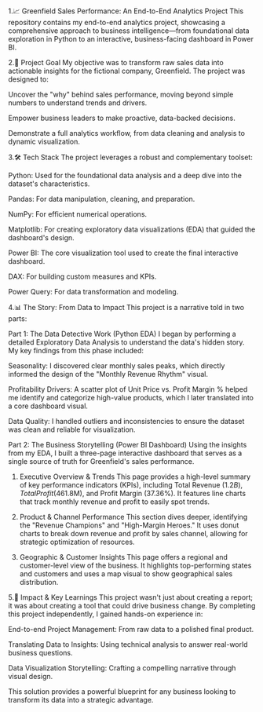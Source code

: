 1.📈 Greenfield Sales Performance: An End-to-End Analytics Project
This repository contains my end-to-end analytics project, showcasing a comprehensive approach to business intelligence—from foundational data exploration in Python to an interactive, business-facing dashboard in Power BI.

2.🎯 Project Goal
My objective was to transform raw sales data into actionable insights for the fictional company, Greenfield. The project was designed to:

Uncover the "why" behind sales performance, moving beyond simple numbers to understand trends and drivers.

Empower business leaders to make proactive, data-backed decisions.

Demonstrate a full analytics workflow, from data cleaning and analysis to dynamic visualization.

3.🛠 Tech Stack
The project leverages a robust and complementary toolset:

Python: Used for the foundational data analysis and a deep dive into the dataset's characteristics.

Pandas: For data manipulation, cleaning, and preparation.

NumPy: For efficient numerical operations.

Matplotlib: For creating exploratory data visualizations (EDA) that guided the dashboard's design.

Power BI: The core visualization tool used to create the final interactive dashboard.

DAX: For building custom measures and KPIs.

Power Query: For data transformation and modeling.

4.📊 The Story: From Data to Impact
This project is a narrative told in two parts:

Part 1: The Data Detective Work (Python EDA)
I began by performing a detailed Exploratory Data Analysis to understand the data's hidden story. My key findings from this phase included:

Seasonality: I discovered clear monthly sales peaks, which directly informed the design of the "Monthly Revenue Rhythm" visual.

Profitability Drivers: A scatter plot of Unit Price vs. Profit Margin % helped me identify and categorize high-value products, which I later translated into a core dashboard visual.

Data Quality: I handled outliers and inconsistencies to ensure the dataset was clean and reliable for visualization.

Part 2: The Business Storytelling (Power BI Dashboard)
Using the insights from my EDA, I built a three-page interactive dashboard that serves as a single source of truth for Greenfield's sales performance.

1. Executive Overview & Trends
This page provides a high-level summary of key performance indicators (KPIs), including Total Revenue ($1.2B), Total Profit ($461.8M), and Profit Margin (37.36%). It features line charts that track monthly revenue and profit to easily spot trends.

2. Product & Channel Performance
This section dives deeper, identifying the "Revenue Champions" and "High-Margin Heroes." It uses donut charts to break down revenue and profit by sales channel, allowing for strategic optimization of resources.

3. Geographic & Customer Insights
This page offers a regional and customer-level view of the business. It highlights top-performing states and customers and uses a map visual to show geographical sales distribution.

5.🚀 Impact & Key Learnings
This project wasn't just about creating a report; it was about creating a tool that could drive business change. By completing this project independently, I gained hands-on experience in:

End-to-end Project Management: From raw data to a polished final product.

Translating Data to Insights: Using technical analysis to answer real-world business questions.

Data Visualization Storytelling: Crafting a compelling narrative through visual design.

This solution provides a powerful blueprint for any business looking to transform its data into a strategic advantage.
